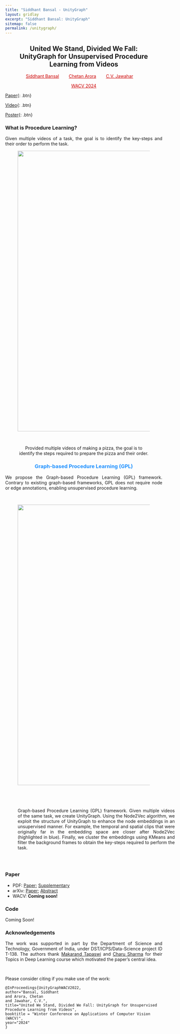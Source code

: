 ```yaml
---
title: "Siddhant Bansal - UnityGraph"
layout: gridlay
excerpt: "Siddhant Bansal: UnityGraph"
sitemap: false
permalink: /unitygraph/
---
```


[comment]: Title
<h2 align="center">United We Stand, Divided We Fall:<br>UnityGraph for Unsupervised Procedure Learning from Videos</h2>

[comment]: Authors
<p style="text-align: center;">
<a href="https://sid2697.github.io" style="color: #CC0000"> Siddhant Bansal</a>
&nbsp;&nbsp;&nbsp;&nbsp;&nbsp;&nbsp;
<a href="https://www.cse.iitd.ac.in/~chetan/" style="color: #CC0000"> Chetan Arora</a>
&nbsp;&nbsp;&nbsp;&nbsp;&nbsp;&nbsp;
<a href="https://faculty.iiit.ac.in/~jawahar/index.html" style="color: #CC0000"> C.V. Jawahar</a>
&nbsp;&nbsp;&nbsp;&nbsp;&nbsp;&nbsp;
</p>
<p style="text-align: center;"><a href="https://eccv2022.ecva.net/" style="color:#CC0000">WACV 2024</a></p>

<p style="text-align: center;">

[Paper](http://arxiv.org/abs/2311.03550){: .btn}
&nbsp;&nbsp;&nbsp;&nbsp;&nbsp;&nbsp;

<!-- TODO -->
[Video](./../docs/){: .btn}
&nbsp;&nbsp;&nbsp;&nbsp;&nbsp;&nbsp;

[Poster](./../docs/wacv24-236.pdf){: .btn}
&nbsp;&nbsp;&nbsp;&nbsp;&nbsp;&nbsp;

</p>

[comment]: ProcedureLearning
<h3>What is Procedure Learning?</h3>
<div style="text-align: justify">
Given multiple videos of a task, the goal is to identify the key-steps and their order to perform the task.

<center>
<figure>
		<div id="projectid">
    <img src="{{ site.url }}{{ site.baseurl }}/images/projectpic/procedure-learning.png" width="900px" />
		</div>
    <p>&nbsp;</p>
    <figcaption>
        Provided multiple videos of making a pizza, the goal is to identify the steps required to prepare the pizza and their order.
    </figcaption>
</figure>
</center>

<h3 align="center"><span style="color:DodgerBlue">Graph-based Procedure Learning (GPL)</span></h3>

We propose the Graph-based Procedure Learning (GPL) framework. Contrary to existing graph-based frameworks, GPL does not require node or edge annotations, enabling unsupervised procedure learning.
<p>&nbsp;</p>
<center>
<figure>
		<div id="projectid">
    <img src="{{ site.url }}{{ site.baseurl }}/images/projectpic/wacv_24_meth_v1-2_2022-08-25.pdf" width="900px" />
		</div>
</figure>
</center>
<p>&nbsp;</p>
<figure style="width: 100%; float: left">
  <p class="caption_justify">
    Graph-based Procedure Learning (GPL) framework. Given multiple videos of the same task, we create UnityGraph.
    Using the Node2Vec algorithm, we exploit the structure of UnityGraph to enhance the node embeddings in an unsupervised manner.
    For example, the temporal and spatial clips that were originally far in the embedding space are closer after Node2Vec (highlighted in blue).
    Finally, we cluster the embeddings using KMeans and filter the background frames to obtain the key-steps required to perform the task.
  </p>
</figure>

</div>
<p>&nbsp;</p>

[comment]: Paper
<h3> Paper </h3>

- PDF: <a href="{{ site.url }}{{ site.baseurl }}/papers/0236.pdf">Paper</a>; <a href="{{ site.url }}{{ site.baseurl }}/papers/0236-supp.pdf">Supplementary</a>
- arXiv: [Paper](https://arxiv.org/pdf/2311.03550); [Abstract](http://arxiv.org/abs/2311.03550)
- WACV: <b>Coming soon!</b>

[comment]: Code
<h3> Code </h3>
Coming Soon!

<h3> Acknowledgements </h3>

<p style="text-align: justify">
The work was supported in part by the Department of Science and Technology, Government of India, under DST/ICPS/Data-Science project ID T-138.
The authors thank <a href="https://makarandtapaswi.github.io">Makarand Tapaswi</a> and <a href="https://sites.google.com/site/charusharmacseiith/">Charu Sharma</a> for their Topics in Deep Learning course which motivated the paper’s central idea.
</p>

<p>&nbsp;</p>

Please consider citing if you make use of the work:

```
@InProceedings{UnityGraphWACV2022,
author="Bansal, Siddhant
and Arora, Chetan
and Jawahar, C.V.",
title="United We Stand, Divided We Fall: UnityGraph for Unsupervised Procedure Learning from Videos",
booktitle = "Winter Conference on Applications of Computer Vision (WACV)",
year="2024"
}
```

<p>&nbsp;</p>
<p>&nbsp;</p>
